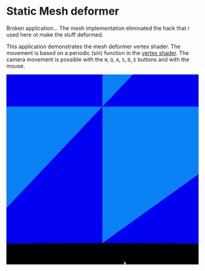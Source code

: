 # Static Mesh deformer

Broken application... The mesh implementation eliminated the hack that i used here ot make the stuff deformed.

This application demonstrates the mesh deformer vertex shader. The movement is based on a periodic (sin) function in the [vertex shader](./vertexshader.vert). The camera movement is possible with the `W`, `Q`, `A`, `S`, `D`, `E` buttons and with the mouse.

![Sample image](./sample/sample.gif)
